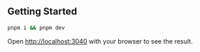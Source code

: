 ## Getting Started

```bash
pnpm i && pnpm dev
```

Open [http://localhost:3040](http://localhost:3040) with your browser to see the result.
